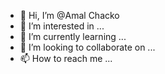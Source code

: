 - 👋 Hi, I’m @Amal Chacko
- 👀 I’m interested in ...
- 🌱 I’m currently learning ...
- 💞️ I’m looking to collaborate on ...
- 📫 How to reach me ...

<!---
rakkutten/rakkutten is a ✨ special ✨ repository because its `README.md` (this file) appears on your GitHub profile.
You can click the Preview link to take a look at your changes.
--->
